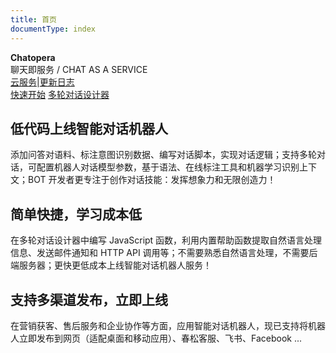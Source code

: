 ```yaml
---
title: 首页
documentType: index
---
```

<style type="text/css">
footer{
  position: relative;
}
</style>

<div class="hero">
  <div class="wrap">
    <div class="text">
      <strong>Chatopera</strong>
    </div>
    <div class="minitext">
    聊天即服务 / CHAT AS A SERVICE
    </div>
    <div class="buttons-unit-small">
      <a class="version-link" href="https://bot.chatopera.com">云服务</a><span>|</span><a class="github-link" href= https://status.chatopera.com">更新日志</a>
    </div>
    <div class="buttons-unit">
      <a href="/products/chatbot-platform/index.html" class="button"><i class="glyphicon glyphicon-send"></i>快速开始</a>
      <a href="/products/chatbot-platform/first-steps/cde.html" class="button"><i class="glyphicon glyphicon-download"></i>多轮对话设计器</a>
    </div>
  </div>
</div>
<div class="key-section">
  <div class="container">
    <div class="row">
      <div class="col-md-8 col-md-offset-2 text-center">
        <i class="glyphicon glyphicon-magnet"></i>
        <section>
          <h2>低代码上线智能对话机器人</h2>
          <p class="lead">添加问答对语料、标注意图识别数据、编写对话脚本，实现对话逻辑；支持多轮对话，可配置机器人对话模型参数，基于语法、在线标注工具和机器学习识别上下文；BOT 开发者更专注于创作对话技能：发挥想象力和无限创造力！</p>
        </section>
      </div>
    </div>
  </div>
</div>
<div class="counter-key-section">
  <div class="container">
    <div class="row">
      <div class="col-md-8 col-md-offset-2 text-center">
        <i class="glyphicon glyphicon-leaf"></i>
        <section>
          <h2>简单快捷，学习成本低</h2>
          <p class="lead">在多轮对话设计器中编写 JavaScript 函数，利用内置帮助函数提取自然语言处理信息、发送邮件通知和 HTTP API 调用等；不需要熟悉自然语言处理，不需要后端服务器；更快更低成本上线智能对话机器人服务！</p>
        </section>
      </div>
    </div>
  </div>
</div>
<div class="key-section">
  <div class="container content">
    <div class="row">
      <div class="col-md-8 col-md-offset-2 text-center">
        <i class="glyphicon glyphicon-flash"></i>
        <section>
          <h2>支持多渠道发布，立即上线</h2>
          <p class="lead">在营销获客、售后服务和企业协作等方面，应用智能对话机器人，现已支持将机器人立即发布到网页（适配桌面和移动应用）、春松客服、飞书、Facebook ... </p>
        </section>
      </div>
    </div>
  </div>
</div>
